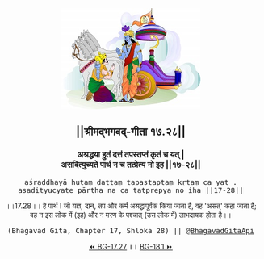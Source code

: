 <center><img src="../../asset/BG.png" alt="#API #bhagavadgitaapi #slok #nodejs #js #api #gitaapi #krishna #hinduism #vedic #ISKCON #shreemadbhagavadgita #technology"/>
<h2>||श्रीमद्‍भगवद्‍-गीता १७.२८||</h2>
<h3>अश्रद्धया हुतं दत्तं तपस्तप्तं कृतं च यत् |<br/>असदित्युच्यते पार्थ न च तत्प्रेत्य नो इह ||१७-२८||</h3>
<pre>aśraddhayā hutaṃ dattaṃ tapastaptaṃ kṛtaṃ ca yat .<br/>asadityucyate pārtha na ca tatprepya no iha ||17-28||</pre>
<p>।।17.28।। हे पार्थ ! जो यज्ञ, दान, तप और कर्म अश्रद्धापूर्वक किया जाता है, वह 'असत्' कहा जाता है; वह न इस लोक में (इह) और न मरण के पश्चात् (उस लोक में) लाभदायक होता है।।</p>
<pre>(Bhagavad Gita, Chapter 17, Shloka 28) || <a href="https://twitter.com/bhagavadgitaapi">@BhagavadGitaApi</a></pre><a href="../../17/27">⏪  BG-17.27</a><b>        ।।        </b><a href="../../18/1">BG-18.1  ⏩</a></center></center>